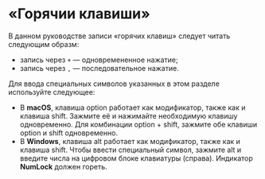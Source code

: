 # «Горячии клавиши»

В данном руководстве записи «горячих клавиш» следует читать следующим образм:

* запись через `+` — одновремененное нажатие;
* запись через `,` — последовательное нажатие.

Для ввода специальных символов указанных в этом разделе используйте следующее:

* В **macOS**, клавиша option работает как модификатор, также как и клавиша shift. Зажмите её и нажимайте необходимую клавишу одновременно. Для комбинации option + shift, зажмите обе клавиши option и shift одновременно.
* В **Windows**, клавиша alt работает как модификатор, также как и клавиша shift. Чтобы ввести специальный символ, зажмите alt и введите числа на цифровом блоке клавиатуры (справа). Индикатор **NumLock** должен гореть.
